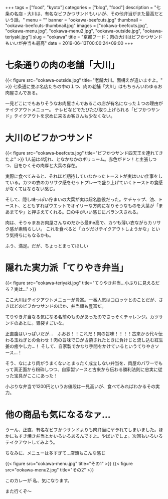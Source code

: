 +++
tags = ["food", "kyoto"]
categories = ["blog", "food"]
description = "七条の名店・大川は、有名なビフかつサンドもいいが、その他弁当がまた最高だという話。"
menu = ""
banner = "ookawa-beefcuts.jpg"
thumbnail = "ookawa-beefcuts-thumbnail.jpg"
images = ["ookawa-beefcuts.jpg", "ookawa-menu.jpg", "ookawa-menu2.jpg", "ookawa-outside.jpg", "ookawa-teriyaki.jpg"]
slug = "ookawa"
title = "京都フード：肉の大川はビフかつサンドもいいが弁当も最高"
date = 2019-06-13T00:00:24+09:00
+++

# 七条通りの肉の老舗「大川」

{{< figure src="ookawa-outside.jpg" title="老舗大川。面構えが違いますよ。" >}}
七条通に並ぶ名店たちの中の１つ、肉の老舗「大川」はもちろんいわゆるお肉屋さんである。

一見どこにでもありそうなお肉屋さんであるこの店が有名になった１つの理由がテイクアウトメニュー。
テレビなどでたびたび取り上げられる「ビフかつサンド」テイクアウトを求めに来るお客さんも少なくない。

# 大川のビフかつサンド

{{< figure src="ookawa-beefcuts.jpg" title="ビフかつサンド四天王を連れてきたよ" >}}
1人前は4切れ、となかなかのボリューム。赤色がドン！と主張しつつ、目をひくその肉厚と大葉の存在。

実際に食べてみると、それほど期待していなかったトーストが実はいい仕事をしている。カツの衣のカリサク感をセットプレーで盛り上げていくトーストの食感がなくてはならない感じ。

そして、隠し味っぽい佇まいの大葉が実は超名脇役だった。ケチャップ、油、トースト、とともすればウエットでオイリーな方向になりそうなものを大葉が「まあまてや」と押さえてくれる。口の中がいい感じにバランスされる。

肉は、そりゃまあお肉屋さんなのだから最the高で、カツも薄い衣ながらカリサク感が素晴らしい。
これを食べると「カツだけテイクアウトしようかな」という気持ちにもなるかも。

ふう、満足。だが、ちょっとまってほしい

# 隠れた実力派「てりやき弁当」

{{< figure src="ookawa-teriyaki.jpg" title="てりやき弁当…小ぶりに見えるだろ？実は..." >}}

ここ大川はテイクアウトメニューが豊富。一番人気はコロッケとのことだが、さきほどのビフかつサンドのほか、弁当類も豊富だ。

てりやき弁当なる気になる名前のものがあったのでさっそくチャレンジ。カツサンドのあとに。胃袋すごいな。

正直腹はいっぱいだが…　ふおお！！これだ！肉の旨味！！！！古来から代々伝わる玉ねぎとの合わせ！肉の旨味で口が占領されたときに負けじと流し込む紅生姜の癒やし力…！
そして、自家製でかなり手間をかけているというてりやきソース…！

そう、なにより肉がうまくないとまったく成立しない弁当を、肉屋のパワーでもって真正面から粉砕しつつ、自家製ソースと古来から伝わる勝利法則に忠実に従った宝具がここにあった！

小ぶりな弁当で1200円というお値段は一見高いが、食べてみればわかるその実力。

# 他の商品も気になるなァ…

うーん、正直、有名なビフかつサンドよりも肉弁当にヤラれてしまいました。ほかにもすき焼き弁当とかいろいろあるんですよ。やばいでしょ。次回もいろいろテイクアウトしてみよう。

ちなみに、メニューは多すぎて…店頭もこんな感じ

{{< figure src="ookawa-menu.jpg" title="その1" >}}
{{< figure src="ookawa-menu2.jpg" title="その2" >}}

このカレーが 私、気になります。

また行くぞ～
